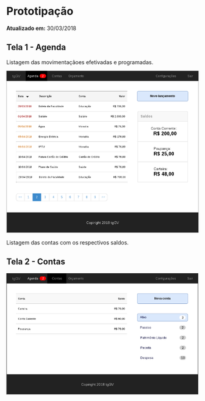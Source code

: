 Prototipação
============

**Atualizado em:** 30/03/2018


Tela 1 - Agenda
---------------

Listagem das movimentaçãoes efetivadas e programadas.

![Tela 1](prototipos/prototipo-1.png)

Listagem das contas com os respectivos saldos.

Tela 2 - Contas
---------------

![Tela 2](prototipos/prototipo-2.png)
